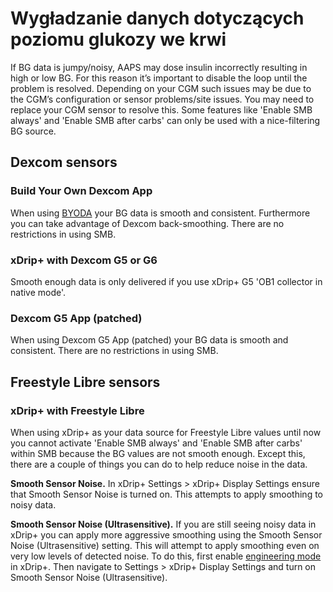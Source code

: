 # Wygładzanie danych dotyczących poziomu glukozy we krwi

If BG data is jumpy/noisy, AAPS may dose insulin incorrectly resulting in high or low BG. For this reason it’s important to disable the loop until the problem is resolved. Depending on your CGM such issues may be due to the CGM’s configuration or sensor problems/site issues. You may need to replace your CGM sensor to resolve this. Some features like 'Enable SMB always' and 'Enable SMB after carbs' can only be used with a nice-filtering BG source.

## Dexcom sensors

### Build Your Own Dexcom App

When using [BYODA](../Hardware/DexcomG6.html#if-using-g6-with-build-your-own-dexcom-app) your BG data is smooth and consistent. Furthermore you can take advantage of Dexcom back-smoothing. There are no restrictions in using SMB.

### xDrip+ with Dexcom G5 or G6

Smooth enough data is only delivered if you use xDrip+ G5 'OB1 collector in native mode'.

### Dexcom G5 App (patched)

When using Dexcom G5 App (patched) your BG data is smooth and consistent. There are no restrictions in using SMB.

## Freestyle Libre sensors

### xDrip+ with Freestyle Libre

When using xDrip+ as your data source for Freestyle Libre values until now you cannot activate 'Enable SMB always' and 'Enable SMB after carbs' within SMB because the BG values are not smooth enough. Except this, there are a couple of things you can do to help reduce noise in the data.

**Smooth Sensor Noise.** In xDrip+ Settings > xDrip+ Display Settings ensure that Smooth Sensor Noise is turned on. This attempts to apply smoothing to noisy data.

**Smooth Sensor Noise (Ultrasensitive).** If you are still seeing noisy data in xDrip+ you can apply more aggressive smoothing using the Smooth Sensor Noise (Ultrasensitive) setting. This will attempt to apply smoothing even on very low levels of detected noise. To do this, first enable [engineering mode](Enabling-Engineering-Mode-in-xDrip.md) in xDrip+. Then navigate to Settings > xDrip+ Display Settings and turn on Smooth Sensor Noise (Ultrasensitive).